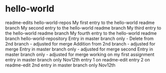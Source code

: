 # hello-world
readme-edits
hello-world-repos
My first entry to the hello-world readme branch
My second entry to the hello-world readme branch
My third entry to the hello-world readme branch
My fourth entry to the hello-world readme branch
hello-world-repository
Entry in master branch only - Delete from 2nd branch - adjusted for merge
Addition from 2nd branch - adjusted for merge
Entry in master branch only - adjusted for merge
second Entry in master branch only - adjusted for merge
working on my first assignment
entry in master branch only Nov12th
entry 1 on readme-edit
entry 2 on readme-edit
2nd entry in master branch only Nov12th




